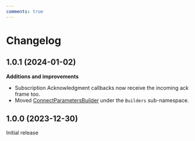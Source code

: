 ```yaml
---
comments: true
---
```


# Changelog

## 1.0.1 (2024-01-02)

__Additions and improvements__

- Subscription Acknowledgment callbacks now receive the incoming ack frame too.
- Moved [ConnectParametersBuilder](api-reference/Builders/ConnectParametersBuilder.md) under the `Builders` sub-namespace.

## 1.0.0 (2023-12-30)

Initial release